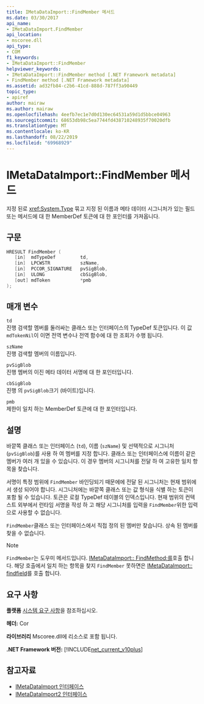 ```yaml
---
title: IMetaDataImport::FindMember 메서드
ms.date: 03/30/2017
api_name:
- IMetaDataImport.FindMember
api_location:
- mscoree.dll
api_type:
- COM
f1_keywords:
- IMetaDataImport::FindMember
helpviewer_keywords:
- IMetaDataImport::FindMember method [.NET Framework metadata]
- FindMember method [.NET Framework metadata]
ms.assetid: ad32fb84-c2b6-41cd-888d-787ff3a90449
topic_type:
- apiref
author: mairaw
ms.author: mairaw
ms.openlocfilehash: 4eefb7ec1e7d0d130ec64531a59d1d5bbce04963
ms.sourcegitcommit: 68653db98c5ea7744fd438710248935f70020dfb
ms.translationtype: MT
ms.contentlocale: ko-KR
ms.lasthandoff: 08/22/2019
ms.locfileid: "69968929"
---
```

# <a name="imetadataimportfindmember-method"></a>IMetaDataImport::FindMember 메서드
지정 된로 <xref:System.Type> 묶고 지정 된 이름과 메타 데이터 시그니처가 있는 필드 또는 메서드에 대 한 MemberDef 토큰에 대 한 포인터를 가져옵니다.  
  
## <a name="syntax"></a>구문  
  
```cpp  
HRESULT FindMember (  
   [in]  mdTypeDef         td,  
   [in]  LPCWSTR           szName,   
   [in]  PCCOR_SIGNATURE   pvSigBlob,   
   [in]  ULONG             cbSigBlob,   
   [out] mdToken           *pmb  
);  
```  
  
## <a name="parameters"></a>매개 변수  
 `td`  
 진행 검색할 멤버를 둘러싸는 클래스 또는 인터페이스의 TypeDef 토큰입니다. 이 값 `mdTokenNil`이 이면 전역 변수나 전역 함수에 대 한 조회가 수행 됩니다.  
  
 `szName`  
 진행 검색할 멤버의 이름입니다.  
  
 `pvSigBlob`  
 진행 멤버의 이진 메타 데이터 서명에 대 한 포인터입니다.  
  
 `cbSigBlob`  
 진행 의 `pvSigBlob`크기 (바이트)입니다.  
  
 `pmb`  
 제한이 일치 하는 MemberDef 토큰에 대 한 포인터입니다.  
  
## <a name="remarks"></a>설명  
 바깥쪽 클래스 또는 인터페이스 (`td`), 이름 (`szName`) 및 선택적으로 시그니처 (`pvSigBlob`)를 사용 하 여 멤버를 지정 합니다. 클래스 또는 인터페이스에 이름이 같은 멤버가 여러 개 있을 수 있습니다. 이 경우 멤버의 시그니처를 전달 하 여 고유한 일치 항목을 찾습니다.  
  
 서명이 특정 범위에 `FindMember` 바인딩되기 때문에에 전달 된 시그니처는 현재 범위에서 생성 되어야 합니다. 시그니처에는 바깥쪽 클래스 또는 값 형식을 식별 하는 토큰이 포함 될 수 있습니다. 토큰은 로컬 TypeDef 테이블의 인덱스입니다. 현재 범위의 컨텍스트 외부에서 런타임 서명을 작성 하 고 해당 시그니처를 입력을 `FindMember`위한 입력으로 사용할 수 없습니다.  
  
 `FindMember`클래스 또는 인터페이스에서 직접 정의 된 멤버만 찾습니다. 상속 된 멤버를 찾을 수 없습니다.  
  
> [!NOTE]
> `FindMember`는 도우미 메서드입니다. [IMetaDataImport:: FindMethod;를](../../../../docs/framework/unmanaged-api/metadata/imetadataimport-findmethod-method.md)호출 합니다. 해당 호출에서 일치 하는 항목을 찾지 `FindMember` 못하면은 [IMetaDataImport:: findfield](../../../../docs/framework/unmanaged-api/metadata/imetadataimport-findfield-method.md)를 호출 합니다.  
  
## <a name="requirements"></a>요구 사항  
 **플랫폼** [시스템 요구 사항](../../../../docs/framework/get-started/system-requirements.md)을 참조하십시오.  
  
 **헤더:** Cor  
  
 **라이브러리** Mscoree.dll에 리소스로 포함 됩니다.  
  
 **.NET Framework 버전:** [!INCLUDE[net_current_v10plus](../../../../includes/net-current-v10plus-md.md)]  
  
## <a name="see-also"></a>참고자료

- [IMetaDataImport 인터페이스](../../../../docs/framework/unmanaged-api/metadata/imetadataimport-interface.md)
- [IMetaDataImport2 인터페이스](../../../../docs/framework/unmanaged-api/metadata/imetadataimport2-interface.md)
